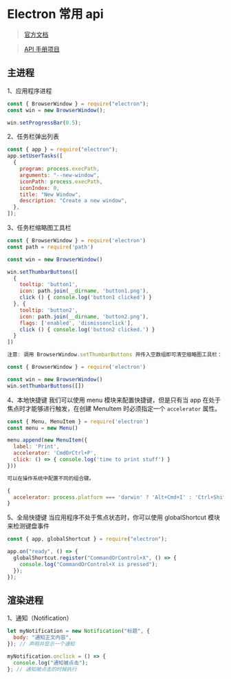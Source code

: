 # Electron 常用 api

> [官方文档](https://electronjs.org/docs)

> [API 手册项目](https://github.com/demopark/electron-api-demos-Zh_CN)

## 主进程

1、应用程序进程

```js
const { BrowserWindow } = require("electron");
const win = new BrowserWindow();

win.setProgressBar(0.5);
```

2、任务栏弹出列表

```js
const { app } = require("electron");
app.setUserTasks([
  {
    program: process.execPath,
    arguments: "--new-window",
    iconPath: process.execPath,
    iconIndex: 0,
    title: "New Window",
    description: "Create a new window",
  },
]);
```

3、任务栏缩略图工具栏

```js
const { BrowserWindow } = require('electron')
const path = require('path')

const win = new BrowserWindow()

win.setThumbarButtons([
  {
    tooltip: 'button1',
    icon: path.join(__dirname, 'button1.png'),
    click () { console.log('button1 clicked') }
  }, {
    tooltip: 'button2',
    icon: path.join(__dirname, 'button2.png'),
    flags: ['enabled', 'dismissonclick'],
    click () { console.log('button2 clicked.') }
  }
])

注意: 调用 BrowserWindow.setThumbarButtons 并传入空数组即可清空缩略图工具栏：

const { BrowserWindow } = require('electron')

const win = new BrowserWindow()
win.setThumbarButtons([])
```

4、本地快捷键
我们可以使用 menu 模块来配置快捷键，但是只有当 app 在处于焦点时才能够进行触发，在创建 MenuItem 时必须指定一个 `accelerator` 属性。

```js
const { Menu, MenuItem } = require('electron')
const menu = new Menu()

menu.append(new MenuItem({
  label: 'Print',
  accelerator: 'CmdOrCtrl+P',
  click: () => { console.log('time to print stuff') }
}))

可以在操作系统中配置不同的组合键。

{
  accelerator: process.platform === 'darwin' ? 'Alt+Cmd+I' : 'Ctrl+Shift+I'
}
```

5、全局快捷键
当应用程序不处于焦点状态时，你可以使用 globalShortcut 模块来检测键盘事件

```js
const { app, globalShortcut } = require("electron");

app.on("ready", () => {
  globalShortcut.register("CommandOrControl+X", () => {
    console.log("CommandOrControl+X is pressed");
  });
});
```

## 渲染进程

1、通知（Notification）

```js
let myNotification = new Notification("标题", {
  body: "通知正文内容",
}); // 声明并显示一个通知

myNotification.onclick = () => {
  console.log("通知被点击");
}; // 通知被点击的时候执行
```
